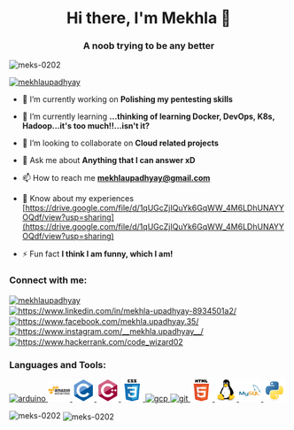 <h1 align="center">Hi there, I'm Mekhla 👋</h1>
<h3 align="center">A noob trying to be any better</h3>

<p align="left"> <img src="https://komarev.com/ghpvc/?username=meks-0202&label=Profile%20views&color=0e75b6&style=flat" alt="meks-0202" /> </p>

<p align="left"> <a href="https://twitter.com/mekhlaupadhyay" target="blank"><img src="https://img.shields.io/twitter/follow/mekhlaupadhyay?logo=twitter&style=for-the-badge" alt="mekhlaupadhyay" /></a> </p>

- 🔭 I’m currently working on **Polishing my pentesting skills**

- 🌱 I’m currently learning **...thinking of learning Docker, DevOps, K8s, Hadoop...it's too much!!...isn't it?**

- 👯 I’m looking to collaborate on **Cloud related projects**

- 💬 Ask me about **Anything that I can answer xD**

- 📫 How to reach me **mekhlaupadhyay@gmail.com**

- 📄 Know about my experiences [https://drive.google.com/file/d/1qUGcZjIQuYk6GqWW_4M6LDhUNAYYOQdf/view?usp=sharing](https://drive.google.com/file/d/1qUGcZjIQuYk6GqWW_4M6LDhUNAYYOQdf/view?usp=sharing)

- ⚡ Fun fact **I think I am funny, which I am!**

<h3 align="left">Connect with me:</h3>
<p align="left">
<a href="https://twitter.com/mekhlaupadhyay" target="blank"><img align="center" src="https://raw.githubusercontent.com/rahuldkjain/github-profile-readme-generator/master/src/images/icons/Social/twitter.svg" alt="mekhlaupadhyay" height="30" width="40" /></a>
<a href="https://linkedin.com/in/https://www.linkedin.com/in/mekhla-upadhyay-8934501a2/" target="blank"><img align="center" src="https://raw.githubusercontent.com/rahuldkjain/github-profile-readme-generator/master/src/images/icons/Social/linked-in-alt.svg" alt="https://www.linkedin.com/in/mekhla-upadhyay-8934501a2/" height="30" width="40" /></a>
<a href="https://fb.com/https://www.facebook.com/mekhla.upadhyay.35/" target="blank"><img align="center" src="https://raw.githubusercontent.com/rahuldkjain/github-profile-readme-generator/master/src/images/icons/Social/facebook.svg" alt="https://www.facebook.com/mekhla.upadhyay.35/" height="30" width="40" /></a>
<a href="https://instagram.com/https://www.instagram.com/__mekhla.upadhyay__/" target="blank"><img align="center" src="https://raw.githubusercontent.com/rahuldkjain/github-profile-readme-generator/master/src/images/icons/Social/instagram.svg" alt="https://www.instagram.com/__mekhla.upadhyay__/" height="30" width="40" /></a>
<a href="https://www.hackerrank.com/https://www.hackerrank.com/code_wizard02" target="blank"><img align="center" src="https://raw.githubusercontent.com/rahuldkjain/github-profile-readme-generator/master/src/images/icons/Social/hackerrank.svg" alt="https://www.hackerrank.com/code_wizard02" height="30" width="40" /></a>
</p>

<h3 align="left">Languages and Tools:</h3>
<p align="left"> <a href="https://www.arduino.cc/" target="_blank"> <img src="https://cdn.worldvectorlogo.com/logos/arduino-1.svg" alt="arduino" width="40" height="40"/> </a> <a href="https://aws.amazon.com" target="_blank"> <img src="https://raw.githubusercontent.com/devicons/devicon/master/icons/amazonwebservices/amazonwebservices-original-wordmark.svg" alt="aws" width="40" height="40"/> </a> <a href="https://www.cprogramming.com/" target="_blank"> <img src="https://raw.githubusercontent.com/devicons/devicon/master/icons/c/c-original.svg" alt="c" width="40" height="40"/> </a> <a href="https://www.w3schools.com/cpp/" target="_blank"> <img src="https://raw.githubusercontent.com/devicons/devicon/master/icons/cplusplus/cplusplus-original.svg" alt="cplusplus" width="40" height="40"/> </a> <a href="https://www.w3schools.com/css/" target="_blank"> <img src="https://raw.githubusercontent.com/devicons/devicon/master/icons/css3/css3-original-wordmark.svg" alt="css3" width="40" height="40"/> </a> <a href="https://cloud.google.com" target="_blank"> <img src="https://www.vectorlogo.zone/logos/google_cloud/google_cloud-icon.svg" alt="gcp" width="40" height="40"/> </a> <a href="https://git-scm.com/" target="_blank"> <img src="https://www.vectorlogo.zone/logos/git-scm/git-scm-icon.svg" alt="git" width="40" height="40"/> </a> <a href="https://www.w3.org/html/" target="_blank"> <img src="https://raw.githubusercontent.com/devicons/devicon/master/icons/html5/html5-original-wordmark.svg" alt="html5" width="40" height="40"/> </a> <a href="https://www.linux.org/" target="_blank"> <img src="https://raw.githubusercontent.com/devicons/devicon/master/icons/linux/linux-original.svg" alt="linux" width="40" height="40"/> </a> <a href="https://www.mysql.com/" target="_blank"> <img src="https://raw.githubusercontent.com/devicons/devicon/master/icons/mysql/mysql-original-wordmark.svg" alt="mysql" width="40" height="40"/> </a> <a href="https://www.python.org" target="_blank"> <img src="https://raw.githubusercontent.com/devicons/devicon/master/icons/python/python-original.svg" alt="python" width="40" height="40"/> </a> </p>

<p><img align="left" src="https://github-readme-stats.vercel.app/api/top-langs?username=meks-0202&show_icons=true&locale=en&layout=compact" alt="meks-0202" /></p>

<p>&nbsp;<img align="center" src="https://github-readme-stats.vercel.app/api?username=meks-0202&show_icons=true&locale=en" alt="meks-0202" /></p>

